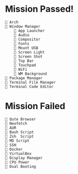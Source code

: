 # Mission Passed!
     Arch
     Window Manager
         App Launcher
         Audio
         Compositor
         Fonts
         Mount USB
         Screen Light
         Screen Shot
         Top Bar
         Touchpad
         WiFi
         WM Background
     Package Manager
     Terminal File Manager
     Terminal Code Editor

# Mission Failed
     Qute Browser
     Neofetch
     AUR
     Bash Script
     Zsh  Script
     MD Script
     SSH
     Docker
     VirtualBox
     Display Manager
     CPU Power
     Dual Booting
